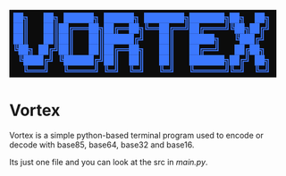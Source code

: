 <img src="https://raw.githubusercontent.com/neydex/vortex/main/vortex_logo.png"></img>

# Vortex
Vortex is a simple python-based terminal program used to encode or decode with base85, base64, base32 and base16.

Its just one file and you can look at the src in *main.py*.
